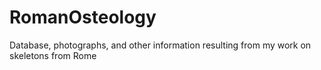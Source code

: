 RomanOsteology
==============

Database, photographs, and other information resulting from my work on skeletons from Rome
